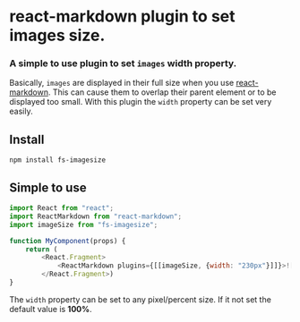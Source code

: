 # react-markdown plugin to set images size.
### A simple to use plugin to set `images` width property.
Basically, `images` are displayed in their full size when you use [react-markdown](https://github.com/remarkjs/react-markdown). This can cause them to overlap their parent element or to be displayed too small.
With this plugin the `width` property can be set very easily.
## Install
```
npm install fs-imagesize
```
## Simple to use
```js
import React from "react";
import ReactMarkdown from "react-markdown";
import imageSize from "fs-imagesize";

function MyComponent(props) {
    return (
        <React.Fragment>
            <ReactMarkdown plugins={[[imageSize, {width: "230px"}]]}>![Image](https://anyImageUrl.png)</ReactMarkdown>
        </React.Fragment>)
}
```
The `width` property can be set to any pixel/percent size. If it not set the default value is **100%**.